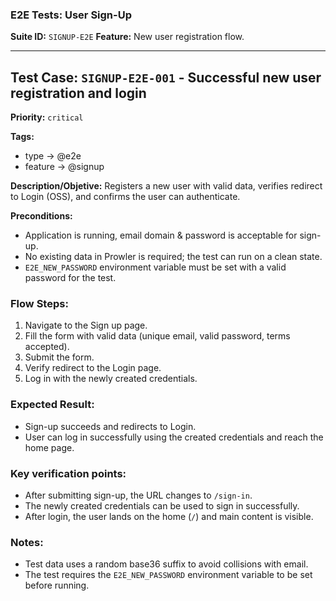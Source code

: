 ### E2E Tests: User Sign-Up

**Suite ID:** `SIGNUP-E2E`
**Feature:** New user registration flow.

---

## Test Case: `SIGNUP-E2E-001` - Successful new user registration and login

**Priority:** `critical`

**Tags:**
- type → @e2e
- feature → @signup

**Description/Objetive:** Registers a new user with valid data, verifies redirect to Login (OSS), and confirms the user can authenticate.

**Preconditions:**
- Application is running, email domain & password is acceptable for sign-up.
- No existing data in Prowler is required; the test can run on a clean state.
- `E2E_NEW_PASSWORD` environment variable must be set with a valid password for the test.

### Flow Steps:
1. Navigate to the Sign up page.
2. Fill the form with valid data (unique email, valid password, terms accepted).
3. Submit the form.
4. Verify redirect to the Login page.
5. Log in with the newly created credentials.

### Expected Result:
- Sign-up succeeds and redirects to Login.
- User can log in successfully using the created credentials and reach the home page.

### Key verification points:
- After submitting sign-up, the URL changes to `/sign-in`.
- The newly created credentials can be used to sign in successfully.
- After login, the user lands on the home (`/`) and main content is visible.

### Notes:
- Test data uses a random base36 suffix to avoid collisions with email.
- The test requires the `E2E_NEW_PASSWORD` environment variable to be set before running.


